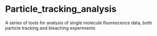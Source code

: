 # Particle_tracking_analysis
A series of tools for analysis of single molecule fluorescence data, both particle tracking and bleaching experiments
